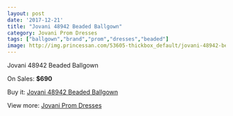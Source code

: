 ```yaml
---
layout: post
date: '2017-12-21'
title: "Jovani 48942 Beaded Ballgown"
category: Jovani Prom Dresses
tags: ["ballgown","brand","prom","dresses","beaded"]
image: http://img.princessan.com/53605-thickbox_default/jovani-48942-beaded-ballgown.jpg
---
```

Jovani 48942 Beaded Ballgown

On Sales: **$690**
<a href="https://www.princessan.com/en/jovani-prom-dresses/24125-jovani-48942-beaded-ballgown.html"><amp-img layout="responsive" width="600" height="600" src="//img.princessan.com/53605-thickbox_default/jovani-48942-beaded-ballgown.jpg" alt="Jovani 48942 Beaded Ballgown 0" /></a>
<a href="https://www.princessan.com/en/jovani-prom-dresses/24125-jovani-48942-beaded-ballgown.html"><amp-img layout="responsive" width="600" height="600" src="//img.princessan.com/53606-thickbox_default/jovani-48942-beaded-ballgown.jpg" alt="Jovani 48942 Beaded Ballgown 1" /></a>

Buy it: [Jovani 48942 Beaded Ballgown](https://www.princessan.com/en/jovani-prom-dresses/24125-jovani-48942-beaded-ballgown.html "Jovani 48942 Beaded Ballgown")

View more: [Jovani Prom Dresses](https://www.princessan.com/en/207-jovani-prom-dresses "Jovani Prom Dresses")